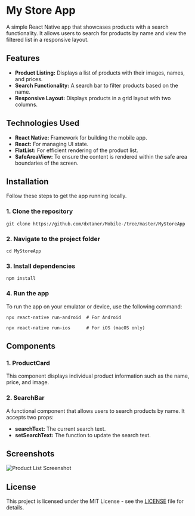 My Store App
============

A simple React Native app that showcases products with a search functionality. It allows users to search for products by name and view the filtered list in a responsive layout.

Features
--------

*   **Product Listing:** Displays a list of products with their images, names, and prices.
*   **Search Functionality:** A search bar to filter products based on the name.
*   **Responsive Layout:** Displays products in a grid layout with two columns.

Technologies Used
-----------------

*   **React Native:** Framework for building the mobile app.
*   **React:** For managing UI state.
*   **FlatList:** For efficient rendering of the product list.
*   **SafeAreaView:** To ensure the content is rendered within the safe area boundaries of the screen.

Installation
------------

Follow these steps to get the app running locally.

### 1\. Clone the repository

    git clone https://github.com/dxtaner/Mobile-/tree/master/MyStoreApp

### 2\. Navigate to the project folder

    cd MyStoreApp

### 3\. Install dependencies

    npm install

### 4\. Run the app

To run the app on your emulator or device, use the following command:

    npx react-native run-android  # For Android

    npx react-native run-ios      # For iOS (macOS only)

Components
----------

### 1\. ProductCard

This component displays individual product information such as the name, price, and image.

### 2\. SearchBar

A functional component that allows users to search products by name. It accepts two props:

*   **searchText:** The current search text.
*   **setSearchText:** The function to update the search text.

Screenshots
-----------

![Product List Screenshot](https://example.com/screenshots/product_list.png)

License
-------

This project is licensed under the MIT License - see the [LICENSE](LICENSE) file for details.
